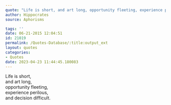 ```yaml
---
quote: "Life is short, and art long, opportunity fleeting, experience perilous, and decision difficult."
author: Hippocrates
source: Aphorisms

tags: ''
date: 06-21-2015 12:04:51
id: 21019
permalink: /Quotes-Database/:title:output_ext
layout: quotes
categories:
- Quotes
date: 2023-04-23 11:44:45.180083
---
```

Life is short,\
and art long,\
opportunity fleeting,\
experience perilous,\
and decision difficult.
